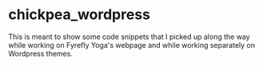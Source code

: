 # chickpea_wordpress
This is meant to show some code snippets that I picked up along the way while working on Fyrefly Yoga's webpage and while working separately on Wordpress themes. 
